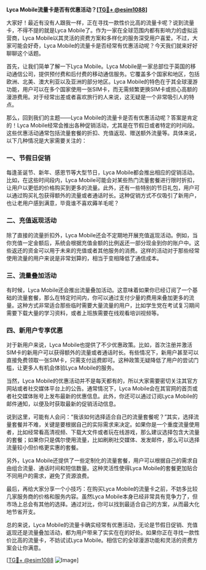 **Lyca Mobile流量卡是否有优惠活动？[[TG💪+ @esim1088](https://t.me/s/esim1088)]**

大家好！最近有没有人跟我一样，正在寻找一款性价比高的流量卡呢？说到流量卡，不得不提的就是Lyca Mobile了。作为一家在全球范围内都有影响力的虚拟运营商，Lyca Mobile以其灵活的资费方案和多样化的服务深受用户喜爱。不过，大家可能会好奇，Lyca Mobile的流量卡是否经常有优惠活动呢？今天我们就来好好聊聊这个话题。

首先，让我们简单了解一下Lyca Mobile。Lyca Mobile是一家总部位于英国的移动通信公司，提供预付费和后付费的移动通信服务。它覆盖多个国家和地区，包括欧洲、北美、澳大利亚以及亚洲的部分地区。Lyca Mobile的特色在于其全球漫游功能，用户可以在多个国家使用一张SIM卡，而无需频繁更换SIM卡或担心高额的漫游费用。对于经常出差或者喜欢旅行的人来说，这无疑是一个非常吸引人的特点。

那么，回到我们的主题——Lyca Mobile的流量卡是否有优惠活动呢？答案是肯定的！Lyca Mobile经常会推出各种促销活动，尤其是在节假日或者特定的时间段。这些优惠活动通常包括流量套餐的折扣、充值返现、赠送额外流量等。具体来说，以下几种情况是大家需要关注的：

### 一、节假日促销

每逢圣诞节、新年、感恩节等大型节日，Lyca Mobile都会推出相应的促销活动。比如，在这些时间段内，Lyca Mobile可能会对某些热门流量套餐进行限时折扣，让用户以更低的价格购买到更多的流量。此外，还有一些特别的节日礼包，用户可以通过购买礼包获得额外的流量或者通话时长。这种促销方式不仅吸引了新用户，也让老用户感到满意，毕竟谁不喜欢薅羊毛呢？

### 二、充值返现活动

除了直接的流量折扣外，Lyca Mobile还会不定期地开展充值返现活动。例如，当你充值一定金额后，系统会根据充值金额的比例返还一部分现金到你的账户中。这些返还的资金可以用于未来的充值或者其他服务的消费。这样的活动对于那些经常使用流量的用户来说是非常划算的，相当于变相降低了通信成本。

### 三、流量叠加活动

有时候，Lyca Mobile还会推出流量叠加活动。这意味着如果你已经订阅了一个基础的流量套餐，那么在特定时间内，你可以通过支付少量的费用来叠加更多的流量。这种方式非常适合那些临时需要大量流量的用户，比如学生党在考试复习期间需要下载大量的学习资料，或者上班族需要在线观看培训视频等。

### 四、新用户专享优惠

对于新用户来说，Lyca Mobile也提供了不少优惠政策。比如，首次注册并激活SIM卡的新用户可以获得额外的流量或者通话时长。有些情况下，新用户甚至可以直接免费领取一张SIM卡，只需支付运费即可。这种政策无疑降低了用户的尝试门槛，让更多人有机会体验Lyca Mobile的服务。

当然，Lyca Mobile的优惠活动并不是每天都有的，所以大家需要密切关注其官方网站或者社交媒体平台上的公告。通常情况下，Lyca Mobile会在其官网的首页或者社交媒体账号上发布最新的优惠信息。此外，你还可以通过订阅Lyca Mobile的邮件通知，以便及时获取最新的促销活动信息。

说到这里，可能有人会问：“我该如何选择适合自己的流量套餐呢？”其实，选择流量套餐并不难，关键是要根据自己的实际需求来决定。如果你是一个重度流量使用者，比如经常看高清视频、下载大文件或者玩在线游戏，那么建议选择包含大流量的套餐；如果你只是偶尔使用流量，比如刷刷社交媒体、发发邮件，那么可以选择流量较小但价格更实惠的套餐。

另外，Lyca Mobile还提供了一些定制化的流量套餐，用户可以根据自己的需求自由组合流量、通话时间和短信数量。这种灵活性使得Lyca Mobile的套餐更加贴合不同用户的需求，避免了资源浪费。

最后，再给大家分享一个小技巧：在购买Lyca Mobile的流量卡之前，不妨多比较几家服务商的价格和服务内容。虽然Lyca Mobile本身已经非常具有竞争力了，但市场上总会有其他的选择。通过对比，你可以找到最适合自己的方案，从而最大化地节省开支。

总的来说，Lyca Mobile的流量卡确实经常有优惠活动，无论是节假日促销、充值返现还是流量叠加活动，都为用户带来了实实在在的好处。如果你正在寻找一款性价比高的流量卡，不妨试试Lyca Mobile。相信它的全球漫游功能和灵活的资费方案会让你满意。

[[TG💪+ @esim1088](https://t.me/s/esim1088) ![Image](https://i.postimg.cc/4NQfJmqS/Snipaste-2025-05-13-00-14-12.png)]